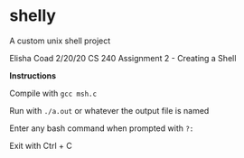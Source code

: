 # shelly
A custom unix shell project

Elisha Coad
2/20/20
CS 240
Assignment 2 - Creating a Shell

**Instructions**

Compile with `gcc msh.c`

Run with `./a.out` or whatever the output file is named

Enter any bash command when prompted with `?:`
	
Exit with Ctrl + C